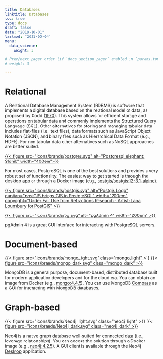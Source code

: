 ```yaml
---
title: Databases
linktitle: Databases
toc: true
type: docs
draft: false
date: "2019-10-01"
lastmod: "2021-05-04"
menu:
  data_science:
    weight: 3

# Prev/next pager order (if `docs_section_pager` enabled in `params.toml`)
# weight: 3

---
```


# Relational

A Relational Database Management System (RDBMS) is software that implements a digital database based on the relational model of data, as proposed by Codd ([1970](https://doi.org/10.1145/362384.362685)). This system allows for efficient storage and operations on tabular data and commonly implements the Structured Query Language (SQL). Other alternatives for storing and managing tabular data includes flat-files (i.e., text files), data formats such as JavaScript Object Notation (JSON), and binary files such as Hierarchical Data Format (e.g., HDF5). For non tabular data other alternatives such as NoSQL approaches are better suited.

[{{< figure src="icons/brands/postgres.svg" alt="Postgresql elephant: Slonik" width="400em">}}](https://www.postgresql.org)

For most cases, PostgreSQL is one of the best solutions and provides a very robust set of functionality. The easiest way to get started is through the desktop [app](https://postgresapp.com) or through a Docker image (e.g., [postgis/postgis:12-3.1-alpine](https://registry.hub.docker.com/r/postgis/postgis)).

[{{< figure src="icons/brands/postgis.svg" alt="Postgis Logo" caption="postGIS brings GIS to PostgreSQL" width="200em" copyright="Under Fair Use from Refractions Research - Artist: Lana Lounsbury for PostGIS" >}}](https://www.postgresql.org)

[{{< figure src="icons/brands/pg.svg" alt="pgAdmin 4" width="200em" >}}](https://www.pgadmin.org)

pgAdmin 4 is a great GUI interface for interacting with PostgreSQL servers.

# Document-based

[{{< figure src="icons/brands/mongo_light.svg" class="mongo_light" >}}](https://www.mongodb.com)
[{{< figure src="icons/brands/mongo_dark.svg" class="mongo_dark" >}}](https://www.mongodb.com)

MongoDB is a general purpose, document-based, distributed database built for modern application developers and for the cloud era. You can obtain an image from Docker (e.g., [mongo:4.4.5](https://hub.docker.com/_/mongo)). You can use MongoDB [Compass](https://www.mongodb.com/try/download/compass) as a GUI for interacting with MongoDB databases.

# Graph-based

<!-- [{{< figure src="icons/brands/Neo4j_dark.svg" class="neo4j_light" >}}](https://neo4j.com)
[{{< figure src="icons/brands/Neo4j_dark_.svg" class="neo4j_dark" >}}](https://neo4j.com) -->

[{{< figure src="icons/brands/Neo4j_light.svg" class="neo4j_light" >}}](https://neo4j.com)
[{{< figure src="icons/brands/Neo4j_dark.svg" class="neo4j_dark" >}}](https://neo4j.com)

Neo4j is a native graph database well-suited for connected data (i.e., leverage relationships). You can access the solution through a Docker image (e.g., [neo4j:4.2.5](https://hub.docker.com/_/neo4j)). A GUI client is available through the Neo4j [Desktop](https://neo4j.com/download-center) application.
